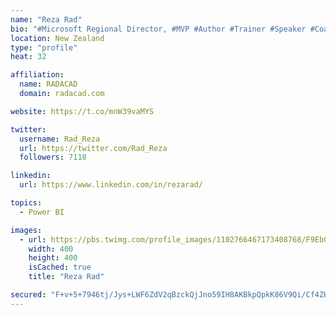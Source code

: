 ```yaml
---
name: "Reza Rad"
bio: "#Microsoft Regional Director, #MVP #Author #Trainer #Speaker #Coach #Consultant #PowerBI "
location: New Zealand
type: "profile"
heat: 32

affiliation:
  name: RADACAD
  domain: radacad.com

website: https://t.co/mnW39vaMYS

twitter:
  username: Rad_Reza
  url: https://twitter.com/Rad_Reza
  followers: 7118

linkedin:
  url: https://www.linkedin.com/in/rezarad/

topics:
  - Power BI

images:
  - url: https://pbs.twimg.com/profile_images/1102766467173408768/F9EbQENa_400x400.png
    width: 400
    height: 400
    isCached: true
    title: "Reza Rad"

secured: "F+v+5+7946tj/Jys+LWF6ZdV2qBzckQjJno59IH8AKBkpQpkK86V9Qi/Cf4ZHOVLIgH++2r0VdOBX1iqaqMX9OQkUPJ+/u3pLhofXnknhRUOyF+NCRUf48ONzAu/rHKDRb3MBPfdnpgTYBTqf7Tt1JcGYs+ZV3iGAzjrZal67c1lU8XCxuk87OdGRsWGYMggAzlTrj/l41+L3YjumKlNvHZaoYpbSz/5i+y9RX/xPaFCo7ldHrhex3iG8NvV+q2qWDs6KA8Rv7IWHrq7nl41QPgHV48KdvaqVk5eufoLrH7b993jswOXIXBvTTo521wb0lTlf/hLW3SqJihyhNKsteo2o9E7ZPxkBKIvPMwpAxgupHVHDPXf6EuAqwAmKcuj6coSMd9IjDk5F/RQ4NufkUkOHp+JoOffivhgsglbjXY=;rQVpT862cD9LS70pGvnYkw=="
---
```


